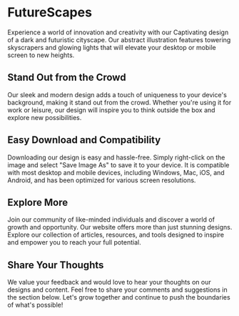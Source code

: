<!--font:Montserrat-->

# FutureScapes

Experience a world of innovation and creativity with our Cap<wbr>ti<wbr>va<wbr>ting design of a dark and futuristic cityscape. Our abstract illustration features towering skyscrapers and glowing lights that will elevate your desktop or mobile screen to new heights.

## Stand Out from the Crowd

Our sleek and modern design adds a touch of uniqueness to your device's background, making it stand out from the crowd. Whether you're using it for work or leisure, our design will inspire you to think outside the box and explore new possibilities.

## Easy Download and Compatibility

Downloading our design is easy and hassle-free. Simply right-click on the image and select "Save Image As" to save it to your device. It is compatible with most desktop and mobile devices, including Windows, Mac, iOS, and Android, and has been optimized for various screen resolutions.

## Explore More

Join our community of like-minded individuals and discover a world of growth and opportunity. Our website offers more than just stunning designs. Explore our collection of articles, resources, and tools designed to inspire and empower you to reach your full potential.

## Share Your Thoughts

We value your feedback and would love to hear your thoughts on our designs and content. Feel free to share your comments and suggestions in the section below. Let's grow together and continue to push the boundaries of what's possible!

<!--

Write me markdown content of website with wallpaper:

"A wallpaper featuring an abstract illustration of a dark and futuristic cityscape, with glowing lights and skyscrapers."

The header of the page should not be copy of the text but rather a real content of the website which is using this wallpaper.


---


# Futuristic Cityscape Wallpaper

Decorate your desktop or mobile screen with this stunning wallpaper featuring an abstract illustration of a dark and futuristic cityscape. The wallpaper showcases glowing lights and towering skyscrapers that will transport you to a world of endless possibilities.

## How to Download

To download this wallpaper, simply right-click on the image and select "Save Image As" to save it to your device. You can then set it as your desktop or mobile wallpaper.

## Compatibility

This wallpaper is compatible with most desktop and mobile devices, including Windows, Mac, iOS, and Android. It has been optimized for various screen resolutions to ensure a seamless fit.

## About the Design

The design of this wallpaper was inspired by the concept of a futuristic cityscape, with sleek and modern buildings that are illuminated by bright lights. The abstract style adds a touch of uniqueness and creativity to the overall look.

## Share Your Thoughts

We hope you enjoy using this wallpaper as much as we enjoyed creating it. Feel free to share your thoughts and feedback with us in the comments section below. Happy decorating!


---


Heading should not include word "wallpaper". The website should not be about the wallpaper itself, wallpaper is just a related background, rewrite whole content.


---


# Discover the Futuristic World of Glowing Cityscapes

Step into a world of endless possibilities with our abstract illustration of a dark and futuristic cityscape. This stunning design showcases towering skyscrapers and glowing lights that will transport you to a world of innovation and creativity.

## Elevate Your Desktop or Mobile Screen

Bring this Cap<wbr>ti<wbr>va<wbr>ting design to your desktop or mobile screen and elevate your digital experience. The sleek and modern buildings, illuminated by bright lights, add a touch of uniqueness and creativity to your device's background.

## Easy Download and Compatibility

Downloading this design is easy and hassle-free. Simply right-click on the image and select "Save Image As" to save it to your device. It is compatible with most desktop and mobile devices, including Windows, Mac, iOS, and Android, and has been optimized for various screen resolutions.

## Explore More

Our website offers more than just stunning designs. Explore our collection of articles, resources, and tools designed to inspire and empower you to reach your full potential. Join our community of like-minded individuals and discover a world of growth and opportunity.

## Share Your Thoughts

We value your feedback and would love to hear your thoughts on our designs and content. Feel free to share your comments and suggestions in the section below. Let's grow together!


---


Heading is too long, rewrite whole content.


---


# Discover the Futuristic World of Glowing Cityscapes

Step into a world of innovation and creativity with our Cap<wbr>ti<wbr>va<wbr>ting design of a dark and futuristic cityscape. The abstract illustration features towering skyscrapers and glowing lights that will elevate your desktop or mobile screen to new heights.

## Elevate Your Digital Experience

Our sleek and modern design adds a touch of uniqueness to your device's background, making it stand out from the crowd. Whether you're using it for work or leisure, our design will inspire you to think outside the box and explore new possibilities.

## Easy Download and Compatibility

Downloading our design is easy and hassle-free. Simply right-click on the image and select "Save Image As" to save it to your device. It is compatible with most desktop and mobile devices, including Windows, Mac, iOS, and Android, and has been optimized for various screen resolutions.

## Explore More

Our website offers more than just stunning designs. Join our community of like-minded individuals and discover a world of growth and opportunity. Explore our collection of articles, resources, and tools designed to inspire and empower you to reach your full potential.

## Share Your Thoughts

We value your feedback and would love to hear your thoughts on our designs and content. Feel free to share your comments and suggestions in the section below. Let's grow together!


---


Heading is too long, rewrite whole content.


---


# Futuristic Cityscapes: Elevate Your Digital Experience

Experience a world of innovation and creativity with our Cap<wbr>ti<wbr>va<wbr>ting design of a dark and futuristic cityscape. Our abstract illustration features towering skyscrapers and glowing lights that will elevate your desktop or mobile screen to new heights.

## Stand Out from the Crowd

Our sleek and modern design adds a touch of uniqueness to your device's background, making it stand out from the crowd. Whether you're using it for work or leisure, our design will inspire you to think outside the box and explore new possibilities.

## Easy Download and Compatibility

Downloading our design is easy and hassle-free. Simply right-click on the image and select "Save Image As" to save it to your device. It is compatible with most desktop and mobile devices, including Windows, Mac, iOS, and Android, and has been optimized for various screen resolutions.

## Explore More

Join our community of like-minded individuals and discover a world of growth and opportunity. Our website offers more than just stunning designs. Explore our collection of articles, resources, and tools designed to inspire and empower you to reach your full potential.

## Share Your Thoughts

We value your feedback and would love to hear your thoughts on our designs and content. Feel free to share your comments and suggestions in the section below. Let's grow together and continue to push the boundaries of what's possible!


---


Write me a Google font which is best fitting for the website.

Pick from the list:
- Exo 2
- Lato
- IBM Plex Sans
- Poppins
- Dancing Script
- Raleway
- Barlow Condensed
- Roboto
- Great Vibes
- Futura
- Montserrat
- Playfair Display
- Open Sans
- Lobster
- Alegreya
- Inter
- Orbitron


Write just the font name nothing else.


---


Montserrat

-->
